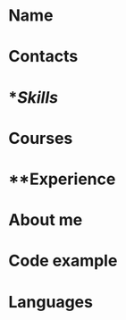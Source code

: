 # Name

# **Contacts**

# **Skills*

# **Courses**

# **Experience 

# **About me**

# **Code example**

# **Languages**
